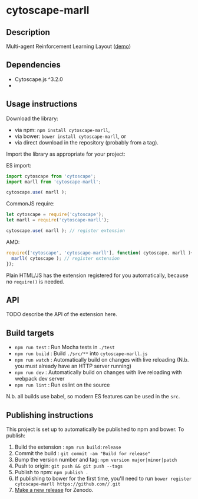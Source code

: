 cytoscape-marll
================================================================================


## Description

Multi-agent Reinforcement Learning Layout ([demo](https://.github.io/))

## Dependencies

 * Cytoscape.js ^3.2.0
 * <List your dependencies here please>


## Usage instructions

Download the library:
 * via npm: `npm install cytoscape-marll`,
 * via bower: `bower install cytoscape-marll`, or
 * via direct download in the repository (probably from a tag).

Import the library as appropriate for your project:

ES import:

```js
import cytoscape from 'cytoscape';
import marll from 'cytoscape-marll';

cytoscape.use( marll );
```

CommonJS require:

```js
let cytoscape = require('cytoscape');
let marll = require('cytoscape-marll');

cytoscape.use( marll ); // register extension
```

AMD:

```js
require(['cytoscape', 'cytoscape-marll'], function( cytoscape, marll ){
  marll( cytoscape ); // register extension
});
```

Plain HTML/JS has the extension registered for you automatically, because no `require()` is needed.


## API

TODO describe the API of the extension here.


## Build targets

* `npm run test` : Run Mocha tests in `./test`
* `npm run build` : Build `./src/**` into `cytoscape-marll.js`
* `npm run watch` : Automatically build on changes with live reloading (N.b. you must already have an HTTP server running)
* `npm run dev` : Automatically build on changes with live reloading with webpack dev server
* `npm run lint` : Run eslint on the source

N.b. all builds use babel, so modern ES features can be used in the `src`.


## Publishing instructions

This project is set up to automatically be published to npm and bower.  To publish:

1. Build the extension : `npm run build:release`
1. Commit the build : `git commit -am "Build for release"`
1. Bump the version number and tag: `npm version major|minor|patch`
1. Push to origin: `git push && git push --tags`
1. Publish to npm: `npm publish .`
1. If publishing to bower for the first time, you'll need to run `bower register cytoscape-marll https://github.com//.git`
1. [Make a new release](https://github.com///releases/new) for Zenodo.
